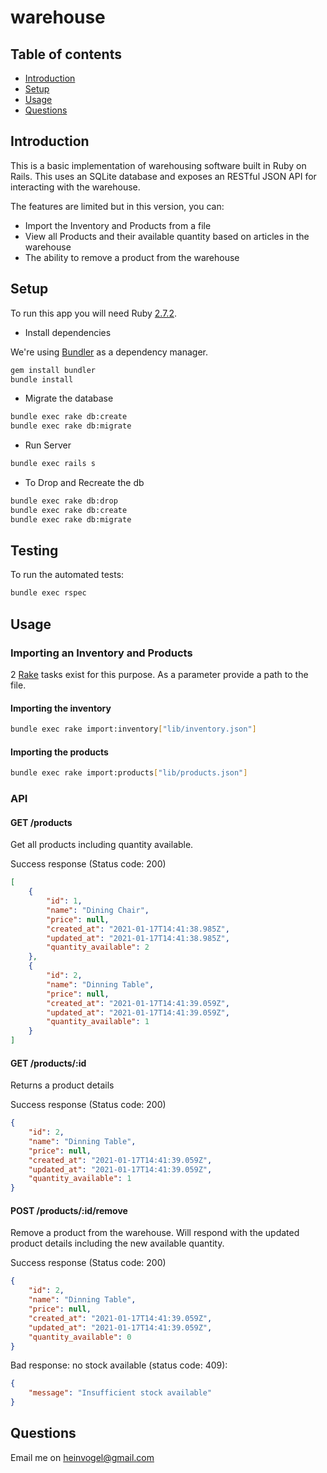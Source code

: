 # warehouse

## Table of contents
* [Introduction](#introduction)
* [Setup](#setup)
* [Usage](#usage)
* [Questions](#questions)

	
## Introduction
This is a basic implementation of warehousing software built in Ruby on Rails. This uses an SQLite database and exposes an RESTful JSON API for interacting with the warehouse. 

The features are limited but in this version, you can: 
 - Import the Inventory and Products from a file
 - View all Products and their available quantity based on articles in the warehouse
 - The ability to remove a product from the warehouse
	
## Setup
To run this app you will need Ruby [2.7.2](https://www.ruby-lang.org/en/downloads/). 

* Install dependencies

We're using [Bundler](https://bundler.io/) as a dependency manager.

```bash
gem install bundler
bundle install
```

* Migrate the database 
```bash
bundle exec rake db:create
bundle exec rake db:migrate
```

* Run Server

```bash
bundle exec rails s
```

* To Drop and Recreate the db

```bash
bundle exec rake db:drop
bundle exec rake db:create
bundle exec rake db:migrate
```

## Testing

To run the automated tests:

```bash
bundle exec rspec
```

## Usage

### Importing an Inventory and Products

2 [Rake](https://github.com/ruby/rake) tasks exist for this purpose. As a parameter provide a path to the file. 

#### Importing the inventory 
```bash
bundle exec rake import:inventory["lib/inventory.json"]
```
#### Importing the products

```bash
bundle exec rake import:products["lib/products.json"]
```

### API 

#### GET /products

Get all products including quantity available. 

Success response (Status code: 200)
```json
[
    {
        "id": 1,
        "name": "Dining Chair",
        "price": null,
        "created_at": "2021-01-17T14:41:38.985Z",
        "updated_at": "2021-01-17T14:41:38.985Z",
        "quantity_available": 2
    },
    {
        "id": 2,
        "name": "Dinning Table",
        "price": null,
        "created_at": "2021-01-17T14:41:39.059Z",
        "updated_at": "2021-01-17T14:41:39.059Z",
        "quantity_available": 1
    }
]
```

#### GET /products/:id

Returns a product details

Success response (Status code: 200)
```json
{
    "id": 2,
    "name": "Dinning Table",
    "price": null,
    "created_at": "2021-01-17T14:41:39.059Z",
    "updated_at": "2021-01-17T14:41:39.059Z",
    "quantity_available": 1
}
```

#### POST /products/:id/remove
Remove a product from the warehouse. Will respond with the updated product details including the new available quantity. 

Success response (Status code: 200)
```json
{
    "id": 2,
    "name": "Dinning Table",
    "price": null,
    "created_at": "2021-01-17T14:41:39.059Z",
    "updated_at": "2021-01-17T14:41:39.059Z",
    "quantity_available": 0
}
```
Bad response: no stock available (status code: 409):
```json
{
    "message": "Insufficient stock available"
}
```

## Questions 

Email me on [heinvogel@gmail.com](mailto:heinvogel@gmail.com)